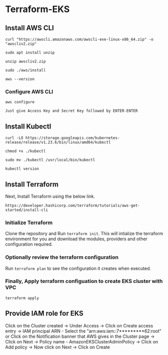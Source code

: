 # Terraform-EKS

## Install AWS CLI
```
curl "https://awscli.amazonaws.com/awscli-exe-linux-x86_64.zip" -o "awscliv2.zip"

sudo apt install unzip

unzip awscliv2.zip

sudo ./aws/install

aws --version
```


### Configure AWS CLI
```
aws configure
```
`Just give Access Key and Secret Key followed by ENTER-ENTER`


## Install Kubectl
```
curl -LO https://storage.googleapis.com/kubernetes-release/release/v1.23.6/bin/linux/amd64/kubectl

chmod +x ./kubectl

sudo mv ./kubectl /usr/local/bin/kubectl

kubectl version
```

## Install Terraform

Next, Install Terraform using the below link.
```
https://developer.hashicorp.com/terraform/tutorials/aws-get-started/install-cli
```

### Initialize Terraform

Clone the repository and Run `terraform init`. This will intialize the terraform environment for you and download the modules, providers and other configuration required.

### Optionally review the terraform configuration

Run `terraform plan` to see the configuration it creates when executed.

### Finally, Apply terraform configuation to create EKS cluster with VPC 

`terraform apply`

## Provide IAM role for EKS

Click on the Cluster created -> Under Access -> Click on Create access entry -> IAM principal ARN - Select the "arn:aws:iam::7*********62:root" or Click on the Notification banner that AWS gives in the Cluster page -> Click on Next -> Policy name - AmazonEKSClusterAdminPolicy -> Click on Add policy -> Now click on Next -> Click on Create 
